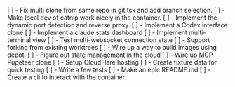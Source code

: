 [ ] - Fix multi clone from same repo in git.tsx and add branch selection.
[ ] - Make local dev of catnip work nicely in the container.
[ ] - Implement the dynamic port detection and reverse proxy.
[ ] - Implement a Codex interface clone
[ ] - Implement a claude stats dashboard
[ ] - Implement multi-terminal view
[ ] - Test multi-websocket connection state
[ ] - Support forking from existing worktrees
[ ] - Wire up a way to build images using depot.
[ ] - Figure out state management in the cloud
[ ] - Wire up MCP Pupeteer clone
[ ] - Setup CloudFlare hosting
[ ] - Create fixture data for quick testing
[ ] - Write a few tests
[ ] - Make an epic README.md
[ ] - Create a cli to interact with the container.
